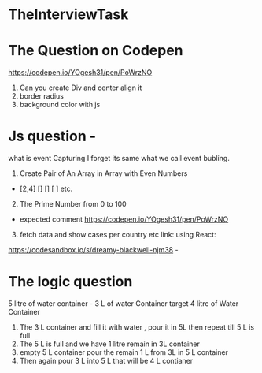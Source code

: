 # TheInterviewTask

# The Question on Codepen 
https://codepen.io/YOgesh31/pen/PoWrzNO
1. Can you create Div and center align it
2. border radius 
3. background color with js 

# Js question - 
 what is event Capturing
 I forget its same what we call event bubling. 

 1. Create Pair of An Array in Array 
 with Even Numbers 

  - [2,4] [] [] [ ] etc.
2. The Prime Number from 0 to 100
 - expected comment 
 https://codepen.io/YOgesh31/pen/PoWrzNO

  
3. fetch data and show cases per country etc
link:
using React: 

https://codesandbox.io/s/dreamy-blackwell-njm38 -


# The logic question

5 litre of water container - 3 L of water Container 
target  4 litre of Water Container 

1. The 3 L container and fill it with water , pour it in 5L  then repeat till 5 L is full 
2. The 5 L is full and we have 1 litre remain in 3L container 
3. empty 5 L container pour the remain 1 L from 3L in 5 L container
4. Then again pour 3 L into 5 L that will be 4 L contianer 



